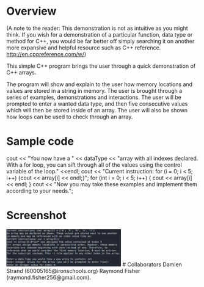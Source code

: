# Overview
(A note to the reader: This demonstration is not as intuitive as you might think. If you wish for a demonstration of a particular function, data type or method for C++, you would be far better off simply searching it on another more expansive and helpful resource such as C++ reference. http://en.cppreference.com/w/)

This simple C++ program brings the user through a quick demonstration of C++ arrays.

The program will show and explain to the user how memory locations and values are stored in a string in memory. The user is brought through a series of examples, demonstrations and interactions. The user will be prompted to enter a wanted data type, and then five consecutive values which will then be stored inside of an array. The user will also be shown how loops can be used to check through an array.
# Sample code
cout << "You now have a " << dataType << "array with all indexes declared. With a for loop, you can sift through all of the values using the control variable of the loop." <<endl;
	cout << "Current instruction: for (i = 0; i < 5; i++) {cout << array[i] << endl;}";
	for (int i = 0; i < 5; i++) {
		cout << array[i] << endl;
	}
cout << "Now you may take these examples and implement them according to your needs.";
# Screenshot
<img src="ScreenshotRun.png" width="300px">
# Collaborators
Damien Strand (60005165@ironschools.org) Raymond Fisher (raymond.fisher256@gmail.com).
